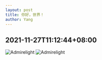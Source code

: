 ```yaml
---
layout: post
title: 你好，世界！
author: Yang
--- 
```


## 2021-11-27T11:12:44+08:00
![Admirelight](https://admirelight.com/img/admirelight.png)
![Admirelight](https://admirelight.com/img/admirelight.ico)
